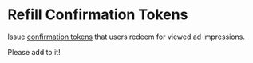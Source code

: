 # Refill Confirmation Tokens

Issue [confirmation tokens](https://github.com/brave/brave-browser/wiki/Security-and-privacy-model-for-ad-confirmations) that users redeem for viewed ad impressions.

Please add to it!
